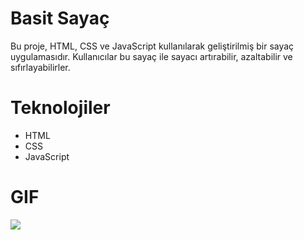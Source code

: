 # Basit Sayaç 
Bu proje, HTML, CSS ve JavaScript kullanılarak geliştirilmiş bir sayaç uygulamasıdır. Kullanıcılar bu sayaç ile sayacı artırabilir, azaltabilir ve sıfırlayabilirler.

# Teknolojiler
- HTML
- CSS
- JavaScript

# GIF

![](images/sayaç2.gif)